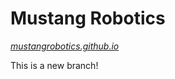 # Mustang Robotics  
_[mustangrobotics.github.io](https://mustangrobotics.github.io/)_

This is a new branch!
